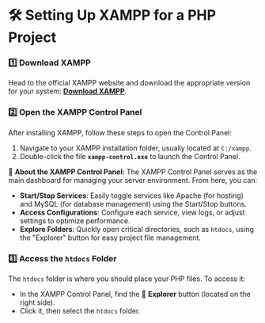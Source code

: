 # 🛠️ Setting Up XAMPP for a PHP Project

### 1️⃣ **Download XAMPP**
Head to the official XAMPP website and download the appropriate version for your system: [**Download XAMPP**](https://www.apachefriends.org/).

### 2️⃣ **Open the XAMPP Control Panel**
After installing XAMPP, follow these steps to open the Control Panel:
   1. Navigate to your XAMPP installation folder, usually located at `C:/xampp`.
   2. Double-click the file **`xampp-control.exe`** to launch the Control Panel.

🔧 **About the XAMPP Control Panel:**
The XAMPP Control Panel serves as the main dashboard for managing your server environment. From here, you can:
   - **Start/Stop Services**: Easily toggle services like Apache (for hosting) and MySQL (for database management) using the Start/Stop buttons.
   - **Access Configurations**: Configure each service, view logs, or adjust settings to optimize performance.
   - **Explore Folders**: Quickly open critical directories, such as `htdocs`, using the "Explorer" button for easy project file management.

### 3️⃣ **Access the `htdocs` Folder**
The `htdocs` folder is where you should place your PHP files. To access it:
   - In the XAMPP Control Panel, find the 📂 **Explorer** button (located on the right side).
   - Click it, then select the `htdocs` folder.
